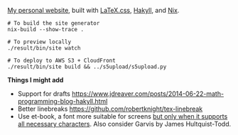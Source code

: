 [My personal website](https://www.slamecka.cz/),
built with [LaTeX.css](https://latex.now.sh/), [Hakyll](https://jaspervdj.be/hakyll/), and [Nix](https://nixos.org/).

    # To build the site generator
    nix-build --show-trace .

    # To preview locally
    ./result/bin/site watch

    # To deploy to AWS S3 + CloudFront
    ./result/bin/site build && ../s5upload/s5upload.py


**Things I might add**

* Support for drafts https://www.jdreaver.com/posts/2014-06-22-math-programming-blog-hakyll.html
* Better linebreaks https://github.com/robertknight/tex-linebreak
* Use et-book, a font more suitable for screens [but only when it supports all necessary characters](https://github.com/edwardtufte/et-book/issues). Also consider Garvis by James Hultquist-Todd.
